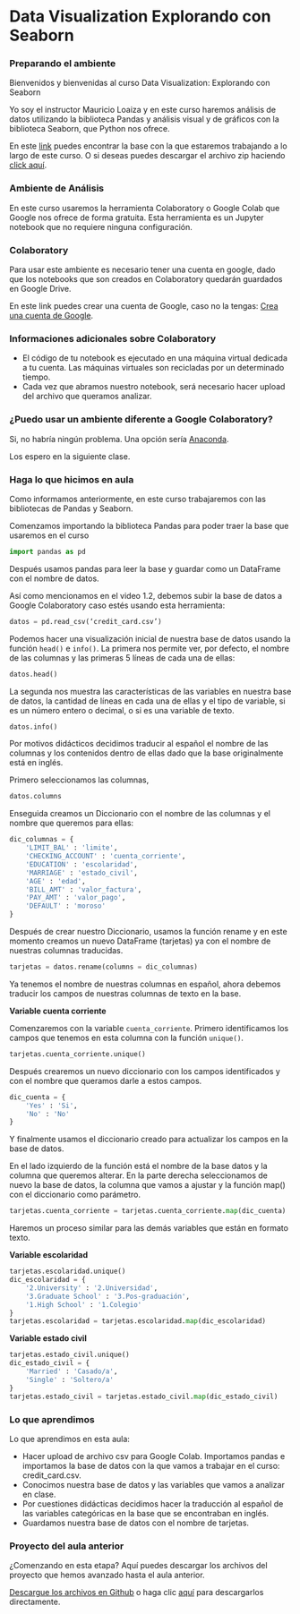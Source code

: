 # Data Visualization Explorando con Seaborn

###  Preparando el ambiente
Bienvenidos y bienvenidas al curso Data Visualization: Explorando con Seaborn

Yo soy el instructor Mauricio Loaiza y en este curso haremos análisis de datos utilizando la biblioteca Pandas y análisis visual y de gráficos con la biblioteca Seaborn, que Python nos ofrece.

En este [link](https://github.com/alura-es-cursos/1779-Data-Visualization-Explorando-con-Seaborn/tree/aula1 "link") puedes encontrar la base con la que estaremos trabajando a lo largo de este curso. O si deseas puedes descargar el archivo zip haciendo [click aquí](https://github.com/alura-es-cursos/1779-Data-Visualization-Explorando-con-Seaborn/archive/refs/heads/aula1.zip "click aquí").

### Ambiente de Análisis

En este curso usaremos la herramienta Colaboratory o Google Colab que Google nos ofrece de forma gratuita. Esta herramienta es un Jupyter notebook que no requiere ninguna configuración.

### Colaboratory

Para usar este ambiente es necesario tener una cuenta en google, dado que los notebooks que son creados en Colaboratory quedarán guardados en Google Drive.

En este link puedes crear una cuenta de Google, caso no la tengas: [Crea una cuenta de Google](https://accounts.google.com/signup/v2/webcreateaccount?flowName=GlifWebSignIn&flowEntry=SignUp "Crea una cuenta de Google").

### Informaciones adicionales sobre Colaboratory

- El código de tu notebook es ejecutado en una máquina virtual dedicada a tu cuenta. Las máquinas virtuales son recicladas por un determinado tiempo.
- Cada vez que abramos nuestro notebook, será necesario hacer upload del archivo que queramos analizar.

### ¿Puedo usar un ambiente diferente a Google Colaboratory?

Si, no habría ningún problema. Una opción sería [Anaconda](https://www.anaconda.com/download "Anaconda").

Los espero en la siguiente clase.

### Haga lo que hicimos en aula

Como informamos anteriormente, en este curso trabajaremos con las bibliotecas de Pandas y Seaborn.

Comenzamos importando la biblioteca Pandas para poder traer la base que usaremos en el curso

```python
import pandas as pd
```
Después usamos pandas para leer la base y guardar como un DataFrame con el nombre de datos.

Así como mencionamos en el video 1.2, debemos subir la base de datos a Google Colaboratory caso estés usando esta herramienta:

```python
datos = pd.read_csv(‘credit_card.csv’)
```
Podemos hacer una visualización inicial de nuestra base de datos usando la función `head()` e `info()`. La primera nos permite ver, por defecto, el nombre de las columnas y las primeras 5 líneas de cada una de ellas:
```python
datos.head()
```

La segunda nos muestra las características de las variables en nuestra base de datos, la cantidad de líneas en cada una de ellas y el tipo de variable, si es un número entero o decimal, o si es una variable de texto.
```python
datos.info()
```
Por motivos didácticos decidimos traducir al español el nombre de las columnas y los contenidos dentro de ellas dado que la base originalmente está en inglés.

Primero seleccionamos las columnas,
```python
datos.columns
```
Enseguida creamos un Diccionario con el nombre de las columnas y el nombre que queremos para ellas:
```python
dic_columnas = {
    'LIMIT_BAL' : 'limite', 
    'CHECKING_ACCOUNT' : 'cuenta_corriente', 
    'EDUCATION' : 'escolaridad', 
    'MARRIAGE' : 'estado_civil', 
    'AGE' : 'edad',
    'BILL_AMT' : 'valor_factura', 
    'PAY_AMT' : 'valor_pago', 
    'DEFAULT' : 'moroso'
}
```
Después de crear nuestro Diccionario, usamos la función rename y en este momento creamos un nuevo DataFrame (tarjetas) ya con el nombre de nuestras columnas traducidas.
```python
tarjetas = datos.rename(columns = dic_columnas)
```
Ya tenemos el nombre de nuestras columnas en español, ahora debemos traducir los campos de nuestras columnas de texto en la base.

**Variable cuenta corriente**

Comenzaremos con la variable `cuenta_corriente`. Primero identificamos los campos que tenemos en esta columna con la función `unique()`.

```python
tarjetas.cuenta_corriente.unique()
```
Después crearemos un nuevo diccionario con los campos identificados y con el nombre que queramos darle a estos campos.
```python
dic_cuenta = {
    'Yes' : 'Si', 
    'No' : 'No'
}
```
Y finalmente usamos el diccionario creado para actualizar los campos en la base de datos.

En el lado izquierdo de la función está el nombre de la base datos y la columna que queremos alterar. En la parte derecha seleccionamos de nuevo la base de datos, la columna que vamos a ajustar y la función map() con el diccionario como parámetro.

```python
tarjetas.cuenta_corriente = tarjetas.cuenta_corriente.map(dic_cuenta)
```
Haremos un proceso similar para las demás variables que están en formato texto.

**Variable escolaridad**
```python
tarjetas.escolaridad.unique()
dic_escolaridad = {
    '2.University' : '2.Universidad', 
    '3.Graduate School' : '3.Pos-graduación', 
    '1.High School' : '1.Colegio'
}
tarjetas.escolaridad = tarjetas.escolaridad.map(dic_escolaridad)
```
**Variable estado civil**
```python
tarjetas.estado_civil.unique()
dic_estado_civil = {
    'Married' : 'Casado/a', 
    'Single' : 'Soltero/a'
}
tarjetas.estado_civil = tarjetas.estado_civil.map(dic_estado_civil)
```

### Lo que aprendimos

Lo que aprendimos en esta aula:

- Hacer upload de archivo csv para Google Colab. Importamos pandas e importamos la base de datos con la que vamos a trabajar en el curso: credit_card.csv.
- Conocimos nuestra base de datos y las variables que vamos a analizar en clase.
- Por cuestiones didácticas decidimos hacer la traducción al español de las variables categóricas en la base que se encontraban en inglés.
- Guardamos nuestra base de datos con el nombre de tarjetas.

### Proyecto del aula anterior

¿Comenzando en esta etapa? Aquí puedes descargar los archivos del proyecto que hemos avanzado hasta el aula anterior.

[Descargue los archivos en Github](https://github.com/alura-es-cursos/1779-Data-Visualization-Explorando-con-Seaborn/tree/aula1 "Descargue los archivos en Github") o haga clic [aquí](https://github.com/alura-es-cursos/1779-Data-Visualization-Explorando-con-Seaborn/archive/aula1.zip "aquí") para descargarlos directamente.